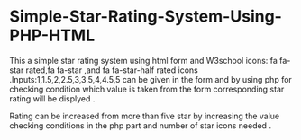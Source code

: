 # Simple-Star-Rating-System-Using-PHP-HTML
This a simple star rating system using html form and W3school icons: fa fa-star rated,fa fa-star ,and fa fa-star-half rated icons .Inputs:1,1.5,2,2.5,3,3.5,4,4.5,5 can be given in the form and by using php for checking condition which value is taken from the form corresponding star rating will be displyed .

Rating can be increased from more than five star by increasing the value checking conditions in the php part and number of star icons needed .

